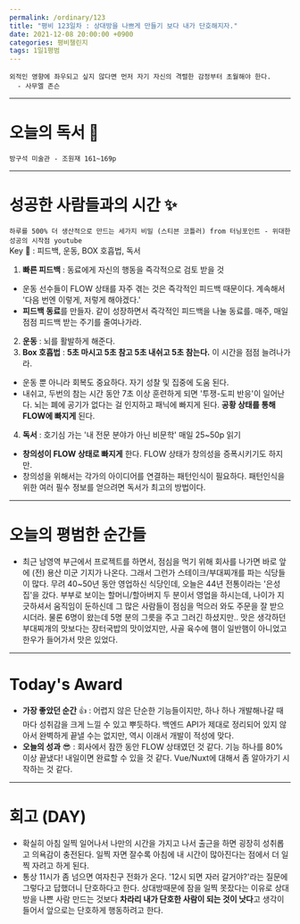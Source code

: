 ```yaml
---
permalink: /ordinary/123
title: "평비 123일차 : 상대방을 나쁘게 만들기 보다 내가 단호해지자."
date: 2021-12-08 20:00:00 +0900
categories: 평비챌린지
tags: 1일1평범
---
```

```
외적인 영향에 좌우되고 싶지 않다면 먼저 자기 자신의 격렬한 감정부터 초월해야 한다.
  - 사무엘 존슨
```

---
# 오늘의 독서 📕
`방구석 미술관 - 조원재 161~169p`  

---
# 성공한 사람들과의 시간 ✨
`하루를 500% 더 생산적으로 만드는 세가지 비밀 (스티븐 코틀러) from 터닝포인트 - 위대한 성공의 시작점 youtube`  
Key 🔑 : 피드백, 운동, BOX 호흡법, 독서
1. **빠른 피드백** : 동료에게 자신의 행동을 즉각적으로 검토 받을 것
  - 운동 선수들이 FLOW 상태를 자주 겪는 것은 즉각적인 피드백 때문이다. 계속해서 '다음 번엔 이렇게, 저렇게 해야겠다.'
  - **피드백 동료**를 만들자. 같이 성장하면서 즉각적인 피드백을 나눌 동료를. 매주, 매일 점점 피드백 받는 주기를 줄여나가라.
2. **운동** : 뇌를 활발하게 해준다.
3. **Box 호흡법** : **5초 마시고 5초 참고 5초 내쉬고 5초 참는다.** 이 시간을 점점 늘려나가라.
  - 운동 뿐 아니라 회복도 중요하다. 자기 성찰 및 집중에 도움 된다.
  - 내쉬고, 두번의 참는 시간 동안 7초 이상 훈련하게 되면 '투쟁-도피 반응'이 일어난다. 뇌는 폐에 공기가 없다는 걸 인지하고 패닉에 빠지게 된다. **공황 상태를 통해 FLOW에 빠지게** 된다.
4. **독서** : 호기심 가는 '내 전문 분야가 아닌 비문학' 매일 25~50p 읽기
  - **창의성이 FLOW 상태로 빠지게** 한다. FLOW 상태가 창의성을 증폭시키기도 하지만.
  - 창의성을 위해서는 각가의 아이디어를 연결하는 패턴인식이 필요하다. 패턴인식을 위한 여러 필수 정보를 얻으려면 독서가 최고의 방법이다.

---
# 오늘의 평범한 순간들
- 최근 남영역 부근에서 프로젝트를 하면서, 점심을 먹기 위해 회사를 나가면 바로 앞에 (전) 용산 미군 기지가 나온다. 그래서 그런가 스테이크/부대찌개를 파는 식당들이 많다. 무려 40~50년 동안 영업하신 식당인데, 오늘은 44년 전통이라는 '은성집'을 갔다. 부부로 보이는 할머니/할아버지 두 분이서 영업을 하시는데, 나이가 지긋하셔서 움직임이 둔하신데 그 많은 사람들이 점심을 먹으러 와도 주문을 잘 받으시더라. 물론 6명이 왔는데 5명 분의 그릇을 주고 그러긴 하셨지만.. 맛은 생각하던 부대찌개의 맛보다는 장터국밥의 맛이었지만, 사골 육수에 햄이 일반햄이 아니었고 한우가 들어가서 맛은 있었다.

---
# Today's Award
- **가장 좋았던 순간** 👍 : 어렵지 않은 단순한 기능들이지만, 하나 하나 개발해나갈 때마다 성취감을 크게 느낄 수 있고 뿌듯하다. 백엔드 API가 제대로 정리되어 있지 않아서 완벽하게 끝낼 수는 없지만, 역시 이래서 개발이 적성에 맞다.
- **오늘의 성과** 😎 : 회사에서 잠깐 동안 FLOW 상태였던 것 같다. 기능 하나를 80% 이상 끝냈다! 내일이면 완료할 수 있을 것 같다. Vue/Nuxt에 대해서 좀 알아가기 시작하는 것 같다.

---
# 회고 (DAY)
- 확실히 아침 일찍 일어나서 나만의 시간을 가지고 나서 출근을 하면 굉장히 성취롭고 의욕감이 충전된다. 일찍 자면 잘수록 아침에 내 시간이 많아진다는 점에서 더 일찍 자려고 하게 된다.
- 통상 11시가 좀 넘으면 여자친구 전화가 온다. '12시 되면 자러 갈거야?'라는 질문에 그렇다고 답했더니 단호하다고 한다. 상대방때문에 잠을 일찍 못잤다는 이유로 상대방을 나쁜 사람 만드는 것보다 **차라리 내가 단호한 사람이 되는 것이 낫다**고 생각이 들어서 앞으로는 단호하게 행동하려고 한다.